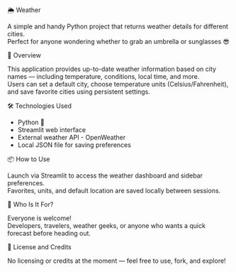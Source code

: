 🌦️ Weather

A simple and handy Python project that returns weather details for different cities.  
Perfect for anyone wondering whether to grab an umbrella or sunglasses 😎

🚀 Overview

This application provides up-to-date weather information based on city names — including temperature, conditions, local time, and more.  
Users can set a default city, choose temperature units (Celsius/Fahrenheit), and save favorite cities using persistent settings.

🛠️ Technologies Used

- Python 🐍  
- Streamlit web interface  
- External weather API - OpenWeather  
- Local JSON file for saving preferences  

📦 How to Use

Launch via Streamlit to access the weather dashboard and sidebar preferences.  
Favorites, units, and default location are saved locally between sessions.

👥 Who Is It For?

Everyone is welcome!  
Developers, travelers, weather geeks, or anyone who wants a quick forecast before heading out.

📄 License and Credits

No licensing or credits at the moment — feel free to use, fork, and explore!
